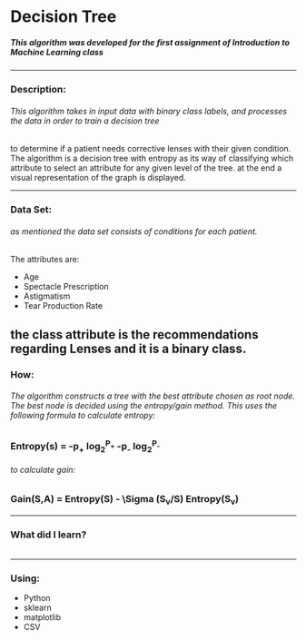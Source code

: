 # Decision Tree
##### This algorithm was developed for the first assignment of Introduction to Machine Learning class
---
### Description:
###### This algorithm takes in input data with binary class labels, and processes the data in order to train a decision tree 
to determine if a patient needs corrective lenses with their given condition. The algorithm is a decision tree with entropy as its
way of classifying which attribute to select an attribute for any given level of the tree. at the end a visual representation of the
graph is displayed.

---
### Data Set:
###### as mentioned the data set consists of conditions for each patient. 
The attributes are:
* Age
* Spectacle Prescription
* Astigmatism
* Tear Production Rate

the class attribute is the recommendations regarding Lenses and it is a binary class.
---
### How:
###### The algorithm constructs a tree with the best attribute chosen as root node. The best node is decided using the entropy/gain method. This uses the following formula to calculate entropy:
### Entropy(s) = -p<sub>+</sub> log<sub>2</sub><sup>P<sub>+</sub></sup> -p<sub>-</sub> log<sub>2</sub><sup>P<sub>-</sub></sup>
###### to calculate gain:
### Gain(S,A) = Entropy(S) - \Sigma (S<sub>v</sub>/S) Entropy(S<sub>v</sub>)
---
### What did I learn?
###### 
---
### Using: 
* Python
* sklearn
* matplotlib
* CSV
